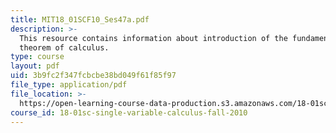 ```yaml
---
title: MIT18_01SCF10_Ses47a.pdf
description: >-
  This resource contains information about introduction of the fundamental
  theorem of calculus.
type: course
layout: pdf
uid: 3b9fc2f347fcbcbe38bd049f61f85f97
file_type: application/pdf
file_location: >-
  https://open-learning-course-data-production.s3.amazonaws.com/18-01sc-single-variable-calculus-fall-2010/3b9fc2f347fcbcbe38bd049f61f85f97_MIT18_01SCF10_Ses47a.pdf
course_id: 18-01sc-single-variable-calculus-fall-2010
---
```

